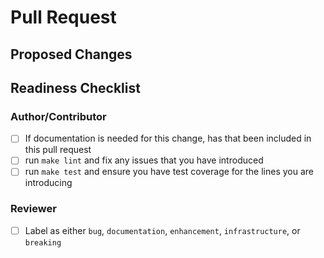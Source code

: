 # Pull Request
<!-- PR title should be brief and descriptive for a good changelog entry -->

## Proposed Changes
<!-- Describe what the changes are and link to a GitHub Issue if one exists -->

## Readiness Checklist

### Author/Contributor

- [ ] If documentation is needed for this change, has that been included in this pull request
- [ ] run `make lint` and fix any issues that you have introduced
- [ ] run `make test` and ensure you have test coverage for the lines you are introducing

### Reviewer

- [ ] Label as either `bug`, `documentation`, `enhancement`, `infrastructure`, or `breaking`
